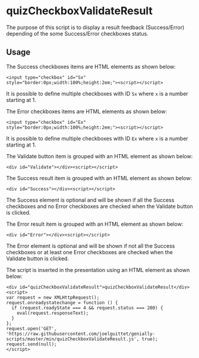 # quizCheckboxValidateResult

The purpose of this script is to display a result feedback (Success/Error) depending of the some Success/Error checkboxes status.

## Usage

The Success checkboxes items are HTML elements as shown below:

```
<input type="checkbox" id="Sx" style="border:0px;width:100%;height:2em;"><script></script>
```

It is possible to define multiple checkboxes with ID `Sx` where `x` is a number starting at 1.

The Error checkboxes items are HTML elements as shown below:

```
<input type="checkbox" id="Ex" style="border:0px;width:100%;height:2em;"><script></script>
```

It is possible to define multiple checkboxes with ID `Ex` where `x` is a number starting at 1.

The Validate button item is grouped with an HTML element as shown below:

```
<div id="Validate"></div><script></script>
```

The Success result item is grouped with an HTML element as shown below:

```
<div id="Success"></div><script></script>
```

The Success element is optional and will be shown if all the Success checkboxes and no Error checkboxes are checked when the Validate button is clicked.

The Error result item is grouped with an HTML element as shown below:

```
<div id="Error"></div><script></script>
```

The Error element is optional and will be shown if not all the Success checkboxes or at least one Error checkboxes are checked when the Validate button is clicked.

The script is inserted in the presentation using an HTML element as shown below:

```
<div id="quizCheckboxValidateResult">quizCheckboxValidateResult</div><script>
var request = new XMLHttpRequest();
request.onreadystatechange = function () {
  if (request.readyState === 4 && request.status === 200) {
    eval(request.responseText);
  }
};
request.open('GET', 'https://raw.githubusercontent.com/joelguittet/genially-scripts/master/min/quizCheckboxValidateResult.js', true);
request.send(null);
</script>
```
